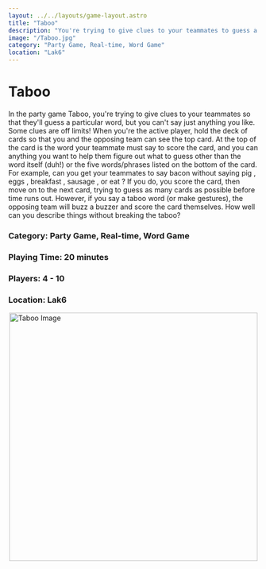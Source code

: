 ```yaml
---
layout: ../../layouts/game-layout.astro
title: "Taboo"
description: "You're trying to give clues to your teammates to guess a particular word, but you can't say the taboo'd words."
image: "/Taboo.jpg"
category: "Party Game, Real-time, Word Game"
location: "Lak6"
---
```

# Taboo

In the party game Taboo, you're trying to give clues to your teammates so that they'll guess a particular word, but you can't say just anything you like. Some clues are off limits!  When you're the active player, hold the deck of cards so that you and the opposing team can see the top card. At the top of the card is the word your teammate must say to score the card, and you can anything you want to help them figure out what to guess other than the word itself (duh!) or the five words/phrases listed on the bottom of the card.  For example, can you get your teammates to say  bacon  without saying  pig ,  eggs ,  breakfast ,  sausage , or  eat ? If you do, you score the card, then move on to the next card, trying to guess as many cards as possible before time runs out. However, if you say a taboo word (or make gestures), the opposing team will buzz a buzzer and score the card themselves.  How well can you describe things without breaking the taboo?  

### Category: Party Game, Real-time, Word Game

### Playing Time: 20 minutes

### Players: 4 - 10

### Location: Lak6

<img src="/Taboo.jpg" alt="Taboo Image" width="500" style="display: block; margin: 0 auto">

